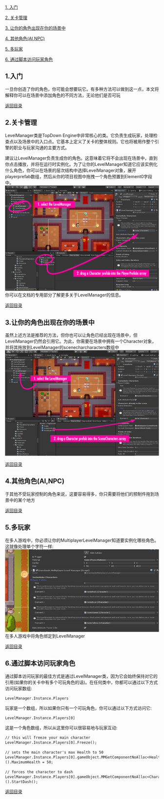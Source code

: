  <span id="mulu"></span>

[1. 入门](#1)  
 
[2. 关卡管理](#2)  
 
[3. 让你的角色出现在你的场景中](#3) 
 
[4. 其他角色(AI,NPC)](#4) 

[5. 多玩家](#5) 

[6. 通过脚本访问玩家角色](#6) 

<p id="1"></p> 

## 1.入门

一旦你创造了你的角色，你可能会想要玩它。有多种方法可以做到这一点，本文将解释你可以在场景中添加角色的不同方法，无论他们是否可玩

[返回目录](#mulu)  

<p id="2"></p> 

## 2.关卡管理

LevelManager类是TopDown Engine中非常核心的类。它负责生成玩家，处理检查点以及场景中的入口点。它基本上定义了关卡的整体规则。它也将被用作整个引擎的职业与玩家沟通的主要方式。

建议让LevelManager负责生成你的角色。这意味着它将不会出现在场景中，直到你点击播放，并将在运行时实例化。为了让你的LevelManager知道它应该实例化什么角色，你可以在场景的层次结构中选择LevelManager对象，展开playerprefab数组，然后从你的项目视图中拖拽一个角色预置到Element0字段中。
 ![示例图片](/images/adding-to-scene-1.png)
你可以在文档的专用部分了解更多关于LevelManager的信息。

[返回目录](#mulu)  

<p id="3"></p> 

## 3.让你的角色出现在你的场景中

虽然上述方法是推荐的方法，但你也可以让角色已经出现在场景中，但LevelManager仍然会引用它。为此，你需要在场景中拥有一个Character对象，并将其拖放到LevelManager的scenecharcharacters数组中
 ![示例图片](/images/adding-to-scene-2.png)

[返回目录](#mulu) 


<p id="4"></p> 

## 4.其他角色(AI,NPC)

于其他不受玩家控制的角色来说，这要容易得多，你只需要将他们的预制件拖到场景中的某个地方

[返回目录](#mulu) 

<p id="5"></p> 

## 5.多玩家
在多人游戏中，你必须让你的MultiplayerLevelManager知道要实例化哪些角色。这就像处理单个字符一样:
 ![示例图片](/images/adding-to-scene-3.png)
 在多人游戏中将角色绑定到LevelManager

[返回目录](#mulu) 

<p id="6"></p> 

## 6.通过脚本访问玩家角色

通过脚本访问玩家的最佳方式是通过LevelManager类，因为它会始终保持对它的引用(如果你的关卡中有多个可玩角色的话)。在任何类中，你都可以通过以下方式访问玩家数组:
```
LevelManager.Instance.Players
```
玩家是一个数组，所以如果你只有一个可玩角色，你可以通过以下方式访问它:
```
LevelManager.Instance.Players[0]
```
这是一个角色数组，所以从这里你可以很容易地与玩家互动:
```
// this will freeze your main character
LevelManager.Instance.Players[0].Freeze();

// sets the main character's max Health to 50
LevelManager.Instance.Players[0].gameObject.MMGetComponentNoAlloc<Health>().MaximumHealth = 50;

// forces the character to dash
LevelManager.Instance.Players[0].gameObject.MMGetComponentNoAlloc<CharacterDash>().StartDash();
```
[返回目录](#mulu) 